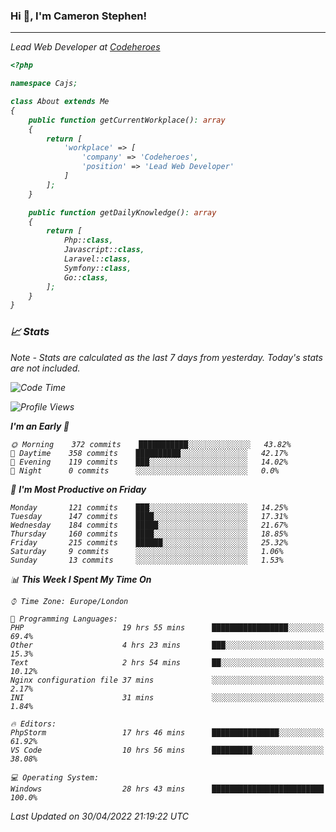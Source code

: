 ### Hi 👋, I'm Cameron Stephen!
<hr>
<p><em>Lead Web Developer at <a href="https://codeheroes.co.uk">Codeheroes</a></p>


```php
<?php

namespace Cajs;

class About extends Me
{
    public function getCurrentWorkplace(): array
    {
        return [
            'workplace' => [
                'company' => 'Codeheroes',
                'position' => 'Lead Web Developer'
            ]
        ];
    }

    public function getDailyKnowledge(): array
    {
        return [
            Php::class,
            Javascript::class,
            Laravel::class,
            Symfony::class,
            Go::class,
        ];
    }
}
```

### 📈 Stats
<p><em>Note - Stats are calculated as the last 7 days from yesterday. Today's stats are not included.</em></p>


<!--START_SECTION:waka-->
![Code Time](http://img.shields.io/badge/Code%20Time-2%2C831%20hrs%2055%20mins-blue)

![Profile Views](http://img.shields.io/badge/Profile%20Views-0-blue)

**I'm an Early 🐤** 

```text
🌞 Morning    372 commits    ███████████░░░░░░░░░░░░░░   43.82% 
🌆 Daytime    358 commits    ██████████░░░░░░░░░░░░░░░   42.17% 
🌃 Evening    119 commits    ███░░░░░░░░░░░░░░░░░░░░░░   14.02% 
🌙 Night      0 commits      ░░░░░░░░░░░░░░░░░░░░░░░░░   0.0%

```
📅 **I'm Most Productive on Friday** 

```text
Monday       121 commits    ███░░░░░░░░░░░░░░░░░░░░░░   14.25% 
Tuesday      147 commits    ████░░░░░░░░░░░░░░░░░░░░░   17.31% 
Wednesday    184 commits    █████░░░░░░░░░░░░░░░░░░░░   21.67% 
Thursday     160 commits    ████░░░░░░░░░░░░░░░░░░░░░   18.85% 
Friday       215 commits    ██████░░░░░░░░░░░░░░░░░░░   25.32% 
Saturday     9 commits      ░░░░░░░░░░░░░░░░░░░░░░░░░   1.06% 
Sunday       13 commits     ░░░░░░░░░░░░░░░░░░░░░░░░░   1.53%

```


📊 **This Week I Spent My Time On** 

```text
⌚︎ Time Zone: Europe/London

💬 Programming Languages: 
PHP                      19 hrs 55 mins      █████████████████░░░░░░░░   69.4% 
Other                    4 hrs 23 mins       ███░░░░░░░░░░░░░░░░░░░░░░   15.3% 
Text                     2 hrs 54 mins       ██░░░░░░░░░░░░░░░░░░░░░░░   10.12% 
Nginx configuration file 37 mins             ░░░░░░░░░░░░░░░░░░░░░░░░░   2.17% 
INI                      31 mins             ░░░░░░░░░░░░░░░░░░░░░░░░░   1.84%

🔥 Editors: 
PhpStorm                 17 hrs 46 mins      ███████████████░░░░░░░░░░   61.92% 
VS Code                  10 hrs 56 mins      █████████░░░░░░░░░░░░░░░░   38.08%

💻 Operating System: 
Windows                  28 hrs 43 mins      █████████████████████████   100.0%

```


 Last Updated on 30/04/2022 21:19:22 UTC
<!--END_SECTION:waka-->
